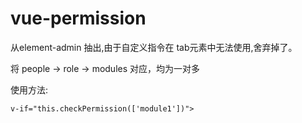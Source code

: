 # vue-permission

从element-admin 抽出,由于自定义指令在 tab元素中无法使用,舍弃掉了。

将 people  ->  role  ->  modules 对应，均为一对多 

使用方法:
```
v-if="this.checkPermission(['module1'])">
```


